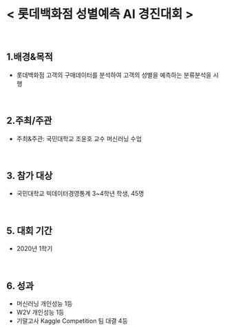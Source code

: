 # < 롯데백화점 성별예측 AI 경진대회 >
<br>
    
## 1.배경&목적
 - 롯데백화점 고객의 구매데이터를 분석하여 고객의 성별을 예측하는 분류분석을 시행
<br>
    
## 2.주최/주관  
 - 주최&주관: 국민대학교 조윤호 교수 머신러닝 수업
<br>

## 3. 참가 대상  
 - 국민대학교 빅데이터경영통계 3~4학년 학생, 45명
<br>

## 5. 대회 기간
 - 2020년 1학기
<br>

## 6. 성과
 - 머신러닝 개인성능 1등
 - W2V 개인성능 1등
 - 기말고사 Kaggle Competition 팀 대결 4등
